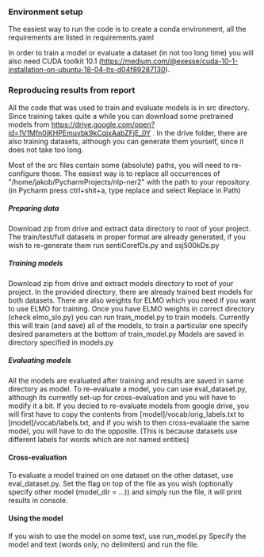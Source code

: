 ### Environment setup
The easiest way to run the code is to create a conda environment, all the requirements are listed in requirements.yaml

In order to train a model or evaluate a dataset (in not too long time) you will also need CUDA toolkit 10.1 (https://medium.com/@exesse/cuda-10-1-installation-on-ubuntu-18-04-lts-d04f89287130).

### Reproducing results from report
All the code that was used to train and evaluate models is in src directory.
Since training takes quite a while you can download some pretrained models from https://drive.google.com/open?id=1V1Mfn0jKHPEmuvbk9kCqjxAabZFjE_0Y .
In the drive folder, there are also training datasets, although you can generate them yourself, since it does not take too long.

Most of the src files contain some (absolute) paths, you will need to re-configure those.
The easiest way is to replace all occurrences of "/home/jakob/PycharmProjects/nlp-ner2" with the path to your repository. 
(in Pycharm press ctrl+shit+a, type replace and select Replace in Path)

##### Preparing data
Download zip from drive and extract data directory to root of your project.
The train/test/full datasets in proper format are already generated, if you wish to re-generate them run sentiCorefDs.py and ssj500kDs.py

##### Training models
Download zip from drive and extract models directory to root of your project.
In the provided directory, there are already trained best models for both datasets.
There are also weights for ELMO which you need if you want to use ELMO for training.
Once you have ELMO weights in correct directory (check elmo_slo.py) you can run train_model.py to train models.
Currently this will train (and save) all of the models, to train a particular one specify desired parameters at the bottom of train_model.py
Models are saved in directory specified in models.py

##### Evaluating models
All the models are evaluated after training and results are saved in same directory as model.
To re-evaluate a model, you can use eval_dataset.py, although its currently set-up for cross-evaluation and you will have to modify it a bit.
If you decied to re-evaluate models from google drive, you will first have to copy the contents from [model]/vocab/orig_labels.txt to [model]/vocab/labels.txt, 
and if you wish to then cross-evaluate the same model, you will have to do the opposite. 
(This is because datasets use different labels for words which are not named entities) 

#### Cross-evaluation
To evaluate a model trained on one dataset on the other dataset, use eval_dataset.py.
Set the flag on top of the file as you wish (optionally specify other model (model_dir = ...)) and simply run the file,
it will print results in console.

#### Using the model
If you wish to use the model on some text, use run_model.py
Specify the model and text (words only, no delimiters) and run the file.


